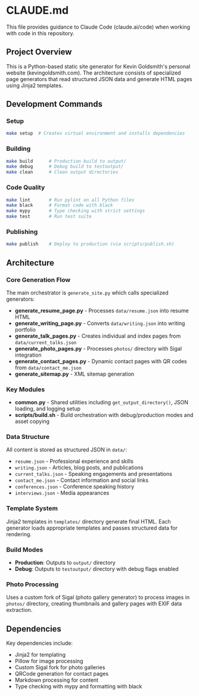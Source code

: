 # CLAUDE.md

This file provides guidance to Claude Code (claude.ai/code) when working with code in this repository.

## Project Overview

This is a Python-based static site generator for Kevin Goldsmith's personal website (kevingoldsmith.com). The architecture consists of specialized page generators that read structured JSON data and generate HTML pages using Jinja2 templates.

## Development Commands

### Setup
```bash
make setup  # Creates virtual environment and installs dependencies
```

### Building
```bash
make build      # Production build to output/
make debug      # Debug build to testoutput/
make clean      # Clean output directories
```

### Code Quality
```bash
make lint       # Run pylint on all Python files
make black      # Format code with black
make mypy       # Type checking with strict settings
make test       # Run test suite
```

### Publishing
```bash
make publish    # Deploy to production (via scripts/publish.sh)
```

## Architecture

### Core Generation Flow
The main orchestrator is `generate_site.py` which calls specialized generators:

- **generate_resume_page.py** - Processes `data/resume.json` into resume HTML
- **generate_writing_page.py** - Converts `data/writing.json` into writing portfolio
- **generate_talk_pages.py** - Creates individual and index pages from `data/current_talks.json`
- **generate_photo_pages.py** - Processes `photos/` directory with Sigal integration
- **generate_contact_pages.py** - Dynamic contact pages with QR codes from `data/contact_me.json`
- **generate_sitemap.py** - XML sitemap generation

### Key Modules
- **common.py** - Shared utilities including `get_output_directory()`, JSON loading, and logging setup
- **scripts/build.sh** - Build orchestration with debug/production modes and asset copying

### Data Structure
All content is stored as structured JSON in `data/`:
- `resume.json` - Professional experience and skills
- `writing.json` - Articles, blog posts, and publications  
- `current_talks.json` - Speaking engagements and presentations
- `contact_me.json` - Contact information and social links
- `conferences.json` - Conference speaking history
- `interviews.json` - Media appearances

### Template System
Jinja2 templates in `templates/` directory generate final HTML. Each generator loads appropriate templates and passes structured data for rendering.

### Build Modes
- **Production**: Outputs to `output/` directory
- **Debug**: Outputs to `testoutput/` directory with debug flags enabled

### Photo Processing
Uses a custom fork of Sigal (photo gallery generator) to process images in `photos/` directory, creating thumbnails and gallery pages with EXIF data extraction.

## Dependencies

Key dependencies include:
- Jinja2 for templating
- Pillow for image processing  
- Custom Sigal fork for photo galleries
- QRCode generation for contact pages
- Markdown processing for content
- Type checking with mypy and formatting with black